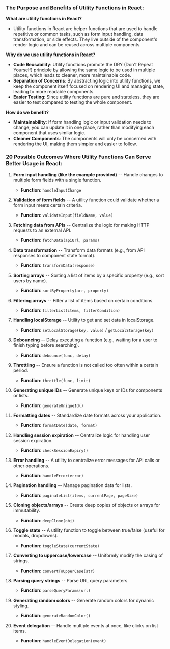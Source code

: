 ### The Purpose and Benefits of Utility Functions in React:

**What are utility functions in React?**

-   Utility functions in React are helper functions that are used to handle repetitive or common tasks, such as form input handling, data transformation, or side effects. They live outside of the component's render logic and can be reused across multiple components.

**Why do we use utility functions in React?**

-   **Code Reusability**: Utility functions promote the DRY (Don't Repeat Yourself) principle by allowing the same logic to be used in multiple places, which leads to cleaner, more maintainable code.
-   **Separation of Concerns**: By abstracting logic into utility functions, we keep the component itself focused on rendering UI and managing state, leading to more readable components.
-   **Easier Testing**: Since utility functions are pure and stateless, they are easier to test compared to testing the whole component.

**How do we benefit?**

-   **Maintainability**: If form handling logic or input validation needs to change, you can update it in one place, rather than modifying each component that uses similar logic.
-   **Cleaner Components**: The components will only be concerned with rendering the UI, making them simpler and easier to follow.


### 20 Possible Outcomes Where Utility Functions Can Serve Better Usage in React:

1.  **Form input handling (like the example provided)** -- Handle changes to multiple form fields with a single function.

    -   **Function**: `handleInputChange`
2.  **Validation of form fields** -- A utility function could validate whether a form input meets certain criteria.

    -   **Function**: `validateInput(fieldName, value)`
3.  **Fetching data from APIs** -- Centralize the logic for making HTTP requests to an external API.

    -   **Function**: `fetchData(apiUrl, params)`
4.  **Data transformation** -- Transform data formats (e.g., from API responses to component state format).

    -   **Function**: `transformData(response)`
5.  **Sorting arrays** -- Sorting a list of items by a specific property (e.g., sort users by name).

    -   **Function**: `sortByProperty(arr, property)`
6.  **Filtering arrays** -- Filter a list of items based on certain conditions.

    -   **Function**: `filterList(items, filterCondition)`
7.  **Handling localStorage** -- Utility to get and set data in localStorage.

    -   **Function**: `setLocalStorage(key, value)` / `getLocalStorage(key)`
8.  **Debouncing** -- Delay executing a function (e.g., waiting for a user to finish typing before searching).

    -   **Function**: `debounce(func, delay)`
9.  **Throttling** -- Ensure a function is not called too often within a certain period.

    -   **Function**: `throttle(func, limit)`
10. **Generating unique IDs** -- Generate unique keys or IDs for components or lists.

    -   **Function**: `generateUniqueId()`
11. **Formatting dates** -- Standardize date formats across your application.

    -   **Function**: `formatDate(date, format)`
12. **Handling session expiration** -- Centralize logic for handling user session expiration.

    -   **Function**: `checkSessionExpiry()`
13. **Error handling** -- A utility to centralize error messages for API calls or other operations.

    -   **Function**: `handleError(error)`
14. **Pagination handling** -- Manage pagination data for lists.

    -   **Function**: `paginateList(items, currentPage, pageSize)`
15. **Cloning objects/arrays** -- Create deep copies of objects or arrays for immutability.

    -   **Function**: `deepClone(obj)`
16. **Toggle state** -- A utility function to toggle between true/false (useful for modals, dropdowns).

    -   **Function**: `toggleState(currentState)`
17. **Converting to uppercase/lowercase** -- Uniformly modify the casing of strings.

    -   **Function**: `convertToUpperCase(str)`
18. **Parsing query strings** -- Parse URL query parameters.

    -   **Function**: `parseQueryParams(url)`
19. **Generating random colors** -- Generate random colors for dynamic styling.

    -   **Function**: `generateRandomColor()`
20. **Event delegation** -- Handle multiple events at once, like clicks on list items.

    -   **Function**: `handleEventDelegation(event)`
